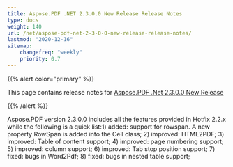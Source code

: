 ```yaml
---
title: Aspose.PDF .NET 2.3.0.0 New Release Release Notes
type: docs
weight: 140
url: /net/aspose-pdf-net-2-3-0-0-new-release-release-notes/
lastmod: "2020-12-16"
sitemap:
    changefreq: "weekly"
    priority: 0.7
---
```


{{% alert color="primary" %}} 

This page contains release notes for [Aspose.PDF .Net 2.3.0.0 New Release](http://www.aspose.com/downloads/pdf/net/new-releases/aspose.pdf-.net-2.3.0.0-new-release/)

{{% /alert %}} 

Aspose.PDF version 2.3.0.0 includes all the features provided in Hotfix 2.2.x while the following is a quick list:1) added: support for rowspan. A new property RowSpan is added into the Cell class; 2) improved: HTML2PDF; 3) improved: Table of content support; 4) improved: page numbering support; 5) improved: column support; 6) improved: Tab stop position support; 7) fixed: bugs in Word2Pdf; 8) fixed: bugs in nested table support;
